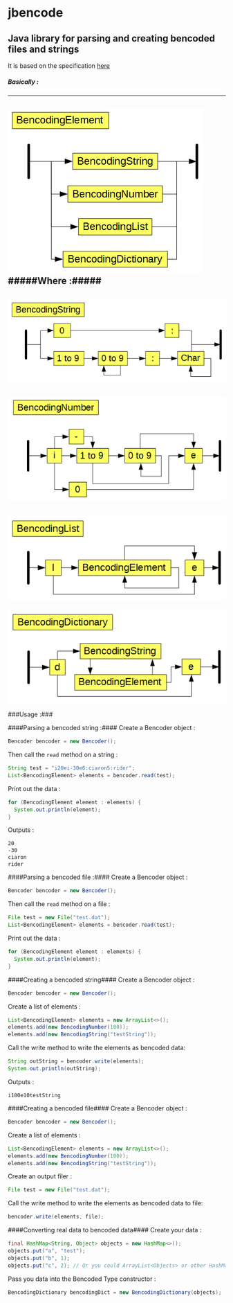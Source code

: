 # jbencode
## Java library for parsing and creating bencoded files and strings

It is based on the specification [here](https://wiki.theory.org/BitTorrentSpecification#Bencoding "Bencoding specification")

##### Basically :
---
![Bencoding Element](diagrams/BencodingElement.png "BencodingElement")
#####Where :#####
---
![Bencoding String](diagrams/BencodingString.png "Bencoding String")
---
![Bencoding Number](diagrams/BencodingNumber.png "Bencoding Number")
---
![Bencoding List](diagrams/BencodingList.png "Bencoding List")
---
![Bencoding Dictionary](diagrams/BencodingDictionary.png "Bencoding Dictionary")

###Usage :###

####Parsing a bencoded string :####
Create a Bencoder object :
```java
Bencoder bencoder = new Bencoder();
```
Then call the `read` method on a string :
```java
String test = "i20ei-30e6:ciaron5:rider";
List<BencodingElement> elements = bencoder.read(test);
```
Print out the data :
```java
for (BencodingElement element : elements) {
  System.out.println(element);
}
```
Outputs :
```
20
-30
ciaron
rider
```
####Parsing a bencoded file :####
Create a Bencoder object :
```java
Bencoder bencoder = new Bencoder();
```
Then call the `read` method on a file :
```java
File test = new File("test.dat");
List<BencodingElement> elements = bencoder.read(test);
```
Print out the data :
```java
for (BencodingElement element : elements) {
  System.out.println(element);
}
```
####Creating a bencoded string####
Create a Bencoder object :
```java
Bencoder bencoder = new Bencoder();
```
Create a list of elements :
```java
List<BencodingElement> elements = new ArrayList<>();
elements.add(new BencodingNumber(100));
elements.add(new BencodingString("testString"));
```
Call the write method to write the elements as bencoded data:
```java
String outString = bencoder.write(elements);
System.out.println(outString);
```
Outputs :
```
i100e10testString
```
####Creating a bencoded file####
Create a Bencoder object :
```java
Bencoder bencoder = new Bencoder();
```
Create a list of elements :
```java
List<BencodingElement> elements = new ArrayList<>();
elements.add(new BencodingNumber(100));
elements.add(new BencodingString("testString"));
```
Create an output filer :
```java
File test = new File("test.dat");
```
Call the write method to write the elements as bencoded data to file:
```java
bencoder.write(elements, file);
```
####Converting real data to bencoded data####
Create your data :
```java
final HashMap<String, Object> objects = new HashMap<>();
objects.put("a", "test");
objects.put("b", 1);
objects.put("c", 2); // Or you could ArrayList<Objects> or other HashMaps
```
Pass you data into the Bencoded Type constructor :
```java
BencodingDictionary bencodingDict = new BencodingDictionary(objects);
```
